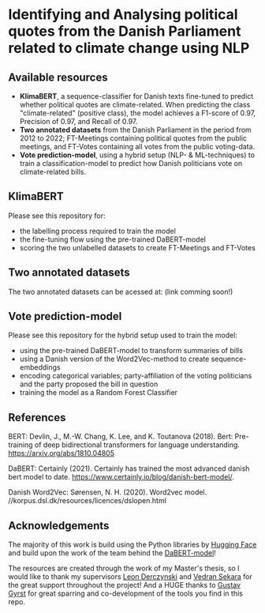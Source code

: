 # Identifying and Analysing political quotes from the Danish Parliament related to climate change using NLP
## Available resources
+ **KlimaBERT**, a sequence-classifier for Danish texts fine-tuned to predict whether political quotes are climate-related. When predicting the class "climate-related" (positive class), the model achieves a F1-score of 0.97, Precision of 0.97, and Recall of 0.97.  
+ **Two annotated datasets** from the Danish Parliament in the period from 2012 to 2022; FT-Meetings containing political quotes from the public meetings, and FT-Votes containing all votes from the public voting-data.
+ **Vote prediction-model**, using a hybrid setup (NLP- & ML-techniques) to train a classification-model to predict how Danish politicians vote on climate-related bills.

## KlimaBERT
Please see this repository for:
+ the labelling process required to train the model
+ the fine-tuning flow using the pre-trained DaBERT-model
+ scoring the two unlabelled datasets to create FT-Meetings and FT-Votes



## Two annotated datasets
The two annotated datasets can be acessed at: (link comming soon!)


## Vote prediction-model
Please see this repository for the hybrid setup used to train the model:
+ using the pre-trained DaBERT-model to transform summaries of bills
+ using a Danish version of the Word2Vec-method to create sequence-embeddings
+ encoding categorical variables; party-affiliation of the voting politicians and the party proposed the bill in question
+ training the model as a Random Forest Classifier


## References
BERT:
Devlin, J., M.-W. Chang, K. Lee, and K. Toutanova (2018). Bert: Pre-training of deep
bidirectional transformers for language understanding.
https://arxiv.org/abs/1810.04805

DaBERT:
Certainly (2021). Certainly has trained the most advanced danish bert model to date.
https://www.certainly.io/blog/danish-bert-model/.

Danish Word2Vec:
Sørensen, N. H. (2020). Word2vec model.
//korpus.dsl.dk/resources/licences/dslopen.html

## Acknowledgements
The majority of this work is build using the Python libraries by [Hugging Face](https://huggingface.co/) and build upon the work of the team behind the [DaBERT-model](https://www.certainly.io/blog/norwegian-bert-model/)!

The resources are created through the work of my Master's thesis, so I would like to thank my supervisors [Leon Derczynski](https://www.derczynski.com/itu/) and [Vedran Sekara](https://vedransekara.github.io/) for the great support throughout the project! And a HUGE thanks to [Gustav Gyrst](https://github.com/Gyrst) for great sparring and co-development of the tools you find in this repo. 
